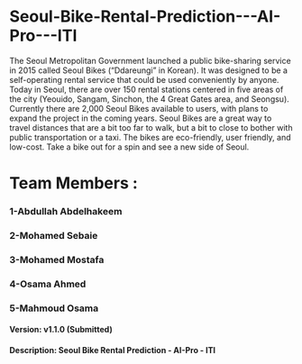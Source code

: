 # Seoul-Bike-Rental-Prediction---AI-Pro---ITI
The Seoul Metropolitan Government launched a public bike-sharing service in 2015 called Seoul Bikes (“Ddareungi” in Korean). It was designed to be a self-operating rental service that could be used conveniently by anyone. Today in Seoul, there are over 150 rental stations centered in five areas of the city (Yeouido, Sangam, Sinchon, the 4 Great Gates area, and Seongsu). Currently there are 2,000 Seoul Bikes available to users, with plans to expand the project in the coming years. Seoul Bikes are a great way to travel distances that are a bit too far to walk, but a bit to close to bother with public transportation or a taxi. The bikes are eco-friendly, user friendly, and low-cost. Take a bike out for a spin and see a new side of Seoul.



#  Team Members :
###                 1-Abdullah Abdelhakeem
###                 2-Mohamed Sebaie
###                 3-Mohamed Mostafa
###                 4-Osama Ahmed
###                 5-Mahmoud Osama 

####  Version: v1.1.0 (Submitted)
####  Description: Seoul Bike Rental Prediction - AI-Pro - ITI
 
